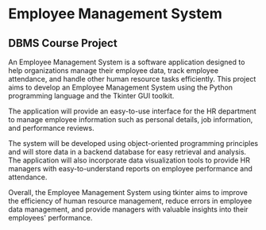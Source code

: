 # Employee Management System
## DBMS Course Project

An Employee Management System is a software application designed to help organizations manage their employee data, track employee attendance, and handle other human resource tasks efficiently. This project aims to develop an Employee Management System using the Python programming language and the Tkinter GUI toolkit. 
 
The application will provide an easy-to-use interface for the HR department to manage employee information such as personal details, job information, and performance reviews.  
 
The system will be developed using object-oriented programming principles and will store data in a backend database for easy retrieval and analysis. The application will also incorporate data visualization tools to provide HR managers with easy-to-understand reports on employee performance and attendance. 
 
Overall, the Employee Management System using tkinter aims to improve the efficiency of human resource management, reduce errors in employee data management, and provide managers with valuable insights into their employees' performance. 
